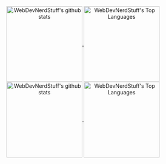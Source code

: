 
<div align="center">
  <a href="https://github.com/webdevnerdstuff">
    <img
      height=200
      align="center"
      src="https://github-readme-stats.vercel.app/api?username=webdevnerdstuff&show_icons=true&bg_color=000&title_color=00D205&icon_color=2492FF&text_color=EEE#gh-dark-mode-only"
      alt="WebDevNerdStuff's github stats"
    />
  </a>
  <a href="https://github.com/webdevnerdstuff">
    <img
      height=200
      align="center"
      src="https://github-readme-stats.vercel.app/api/top-langs/?username=webdevnerdstuff&show_icons=true&bg_color=000&title_color=00D205&icon_color=2492FF&text_color=EEE&layout=donut#gh-dark-mode-only"
      alt="WebDevNerdStuff's Top Languages"
    />
  </a>
</div>

<div align="center">
  <a href="https://github.com/webdevnerdstuff">
    <img
      height=200
      align="center"
      src="https://github-readme-stats.vercel.app/api?username=webdevnerdstuff&show_icons=true&bg_color=FFF&title_color=2BB71D&icon_color=2492FF&text_color=000#gh-light-mode-only"
      alt="WebDevNerdStuff's github stats"
    />
  </a>
  <a href="https://github.com/webdevnerdstuff">
    <img
      height=200
      align="center"
      src="https://github-readme-stats.vercel.app/api/top-langs/?username=webdevnerdstuff&show_icons=true&bg_color=FFF&title_color=2BB71D&icon_color=2492FF&text_color=000&layout=donut#gh-light-mode-only"
      alt="WebDevNerdStuff's Top Languages"
    />
  </a>
</div>
